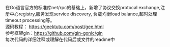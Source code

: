 在Go语言官方的标准库net/rpc的基础上，新增了协议交换protocal exchange,注册中心registry,服务发现service discovery,
负载均衡load balance,超时处理timeout processing等。  
源码教程： https://geektutu.com/post/gee.html  
参考框架gin：https://github.com/gin-gonic/gin  
每次代码的详细注释或理解在代码后或文件的readme中
